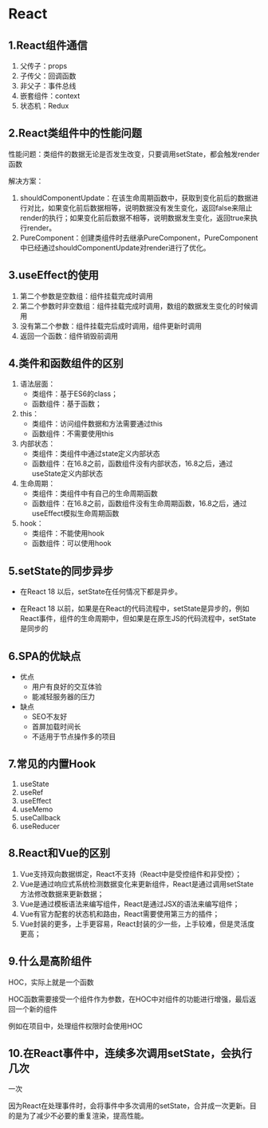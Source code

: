 # React

## 1.React组件通信

1. 父传子：props
2. 子传父：回调函数
3. 非父子：事件总线
4. 嵌套组件：context
5. 状态机：Redux

## 2.React类组件中的性能问题

性能问题：类组件的数据无论是否发生改变，只要调用setState，都会触发render函数

解决方案：

1. shouldComponentUpdate：在该生命周期函数中，获取到变化前后的数据进行对比，如果变化前后数据相等，说明数据没有发生变化，返回false来阻止render的执行；如果变化前后数据不相等，说明数据发生变化，返回true来执行render。
2. PureComponent：创建类组件时去继承PureComponent，PureComponent中已经通过shouldComponentUpdate对render进行了优化。

## 3.useEffect的使用

1. 第二个参数是空数组：组件挂载完成时调用
2. 第二个参数时非空数组：组件挂载完成时调用，数组的数据发生变化的时候调用
3. 没有第二个参数：组件挂载完后成时调用，组件更新时调用
4. 返回一个函数：组件销毁前调用

## 4.类件和函数组件的区别

1. 语法层面：
   - 类组件：基于ES6的class；
   - 函数组件：基于函数；
2. this：
   - 类组件：访问组件数据和方法需要通过this
   - 函数组件：不需要使用this
3. 内部状态：
   - 类组件：类组件中通过state定义内部状态
   - 函数组件：在16.8之前，函数组件没有内部状态，16.8之后，通过useState定义内部状态
4. 生命周期：
   - 类组件：类组件中有自己的生命周期函数
   - 函数组件：在16.8之前，函数组件没有生命周期函数，16.8之后，通过useEffect模拟生命周期函数
5. hook：
   - 类组件：不能使用hook
   - 函数组件：可以使用hook

##     5.setState的同步异步

- 在React 18 以后，setState在任何情况下都是异步。

- 在React 18 以前，如果是在React的代码流程中，setState是异步的，例如React事件，组件的生命周期中，但如果是在原生JS的代码流程中，setState是同步的

## 6.SPA的优缺点

- 优点
  - 用户有良好的交互体验
  - 能减轻服务器的压力
- 缺点
  - SEO不友好
  - 首屏加载时间长
  - 不适用于节点操作多的项目

## 7.常见的内置Hook

1. useState
2. useRef
3. useEffect
4. useMemo
5. useCallback
6. useReducer

## 8.React和Vue的区别

1. Vue支持双向数据绑定，React不支持（React中是受控组件和非受控）；
2. Vue是通过响应式系统检测数据变化来更新组件，React是通过调用setState方法修改数据来更新数据；
3. Vue是通过模板语法来编写组件，React是通过JSX的语法来编写组件；
4. Vue有官方配套的状态机和路由，React需要使用第三方的插件；
5. Vue封装的更多，上手更容易，React封装的少一些，上手较难，但是灵活度更高；

## 9.什么是高阶组件

HOC，实际上就是一个函数

HOC函数需要接受一个组件作为参数，在HOC中对组件的功能进行增强，最后返回一个新的组件

例如在项目中，处理组件权限时会使用HOC

## 10.在React事件中，连续多次调用setState，会执行几次

一次

因为React在处理事件时，会将事件中多次调用的setState，合并成一次更新。目的是为了减少不必要的重复渲染，提高性能。
